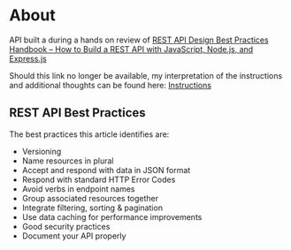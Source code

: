 # About

API built a during a hands on review of [REST API Design Best Practices Handbook – How to Build a REST API with JavaScript, Node.js, and Express.js](https://www.freecodecamp.org/news/rest-api-design-best-practices-build-a-rest-api/)

Should this link no longer be available, my interpretation of the instructions and additional thoughts can be found here: [Instructions](./Instructions/ReadMe.md)

## REST API Best Practices

The best practices this article identifies are:

- Versioning
- Name resources in plural
- Accept and respond with data in JSON format
- Respond with standard HTTP Error Codes
- Avoid verbs in endpoint names
- Group associated resources together
- Integrate filtering, sorting & pagination
- Use data caching for performance improvements
- Good security practices
- Document your API properly
